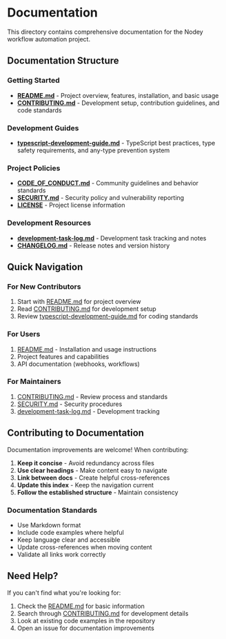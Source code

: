 # Documentation

This directory contains comprehensive documentation for the Nodey workflow automation project.

## Documentation Structure

### Getting Started
- **[README.md](../README.md)** - Project overview, features, installation, and basic usage
- **[CONTRIBUTING.md](../CONTRIBUTING.md)** - Development setup, contribution guidelines, and code standards

### Development Guides
- **[typescript-development-guide.md](typescript-development-guide.md)** - TypeScript best practices, type safety requirements, and any-type prevention system

### Project Policies
- **[CODE_OF_CONDUCT.md](../CODE_OF_CONDUCT.md)** - Community guidelines and behavior standards
- **[SECURITY.md](../SECURITY.md)** - Security policy and vulnerability reporting
- **[LICENSE](../LICENSE)** - Project license information

### Development Resources
- **[development-task-log.md](development-task-log.md)** - Development task tracking and notes
- **[CHANGELOG.md](../CHANGELOG.md)** - Release notes and version history

## Quick Navigation

### For New Contributors
1. Start with [README.md](../README.md) for project overview
2. Read [CONTRIBUTING.md](../CONTRIBUTING.md) for development setup
3. Review [typescript-development-guide.md](typescript-development-guide.md) for coding standards

### For Users
1. [README.md](../README.md) - Installation and usage instructions
2. Project features and capabilities
3. API documentation (webhooks, workflows)

### For Maintainers
1. [CONTRIBUTING.md](../CONTRIBUTING.md) - Review process and standards
2. [SECURITY.md](../SECURITY.md) - Security procedures
3. [development-task-log.md](development-task-log.md) - Development tracking

## Contributing to Documentation

Documentation improvements are welcome! When contributing:

1. **Keep it concise** - Avoid redundancy across files
2. **Use clear headings** - Make content easy to navigate
3. **Link between docs** - Create helpful cross-references
4. **Update this index** - Keep the navigation current
5. **Follow the established structure** - Maintain consistency

### Documentation Standards

- Use Markdown format
- Include code examples where helpful
- Keep language clear and accessible
- Update cross-references when moving content
- Validate all links work correctly

## Need Help?

If you can't find what you're looking for:

1. Check the [README.md](../README.md) for basic information
2. Search through [CONTRIBUTING.md](../CONTRIBUTING.md) for development details
3. Look at existing code examples in the repository
4. Open an issue for documentation improvements
